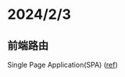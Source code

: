 # 2024/2/3

## 前端路由

Single Page Application(SPA) ([ref](https://blog.techbridge.cc/2017/09/16/frontend-backend-mvc/))

